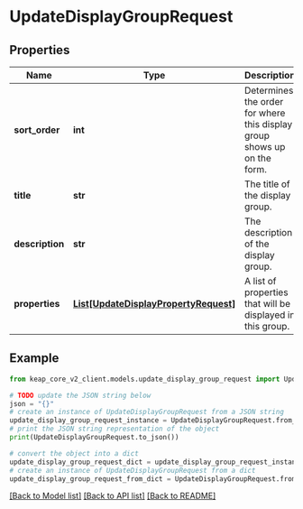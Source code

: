 # UpdateDisplayGroupRequest


## Properties

Name | Type | Description | Notes
------------ | ------------- | ------------- | -------------
**sort_order** | **int** | Determines the order for where this display group shows up on the form. | [optional] 
**title** | **str** | The title of the display group. | 
**description** | **str** | The description of the display group. | [optional] 
**properties** | [**List[UpdateDisplayPropertyRequest]**](UpdateDisplayPropertyRequest.md) | A list of properties that will be displayed in this group. | 

## Example

```python
from keap_core_v2_client.models.update_display_group_request import UpdateDisplayGroupRequest

# TODO update the JSON string below
json = "{}"
# create an instance of UpdateDisplayGroupRequest from a JSON string
update_display_group_request_instance = UpdateDisplayGroupRequest.from_json(json)
# print the JSON string representation of the object
print(UpdateDisplayGroupRequest.to_json())

# convert the object into a dict
update_display_group_request_dict = update_display_group_request_instance.to_dict()
# create an instance of UpdateDisplayGroupRequest from a dict
update_display_group_request_from_dict = UpdateDisplayGroupRequest.from_dict(update_display_group_request_dict)
```
[[Back to Model list]](../README.md#documentation-for-models) [[Back to API list]](../README.md#documentation-for-api-endpoints) [[Back to README]](../README.md)


